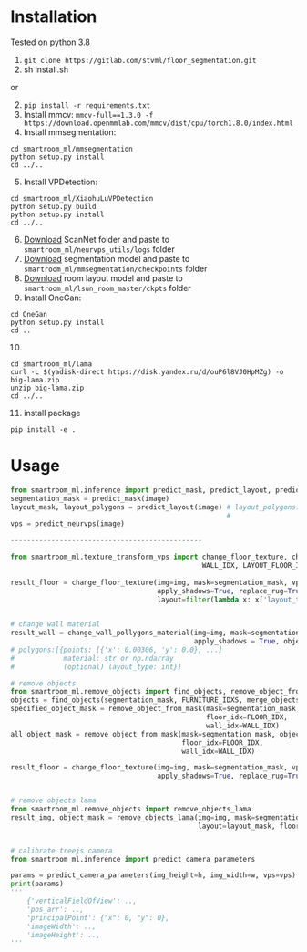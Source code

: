 # Installation
Tested on python 3.8
1) `git clone https://gitlab.com/stvml/floor_segmentation.git`
2) sh install.sh
   
or


2) `pip install -r requirements.txt`
3) Install mmcv: `mmcv-full==1.3.0 -f https://download.openmmlab.com/mmcv/dist/cpu/torch1.8.0/index.html`
4) Install mmsegmentation: 
```shell
cd smartroom_ml/mmsegmentation
python setup.py install
cd ../..
```
5) Install VPDetection:
```shell
cd smartroom_ml/XiaohuLuVPDetection
python setup.py build
python setup.py install
cd ../..
```
6) [Download](https://drive.google.com/drive/folders/1okLUvvGEzqg-yvpwkjFBNsUtSrRDPT93?usp=sharing) ScanNet folder and paste to `smartroom_ml/neurvps_utils/logs` folder
7) [Download](https://github.com/SwinTransformer/storage/releases/download/v1.0.1/upernet_swin_base_patch4_window7_512x512.pth) segmentation model and paste to `smartroom_ml/mmsegmentation/checkpoints` folder
8) [Download](https://drive.google.com/file/d/1fgAZbE70v8ghTZaj4WSHzSlNb5NJreus/view?usp=sharing) room layout model and paste to `smartroom_ml/lsun_room_master/ckpts` folder
9) Install OneGan:
```shell
cd OneGan
python setup.py install
cd ..
```
10) 
```shell
cd smartroom_ml/lama
curl -L $(yadisk-direct https://disk.yandex.ru/d/ouP6l8VJ0HpMZg) -o big-lama.zip
unzip big-lama.zip
cd ../..
```
11) install package
```shell
pip install -e .
```
# Usage
```python
from smartroom_ml.inference import predict_mask, predict_layout, predict_neurvps
segmentation_mask = predict_mask(image)
layout_mask, layout_polygons = predict_layout(image) # layout_polygons: [{points: [{'x': 0.00306, 'y': 0.0}, ...]
                                                     #                    layout_type: int}]
vps = predict_neurvps(image)

-----------------------------------------------

from smartroom_ml.texture_transform_vps import change_floor_texture, change_wall_pollygons_material, FLOOR_IDX, \
                                               WALL_IDX, LAYOUT_FLOOR_INDEX
                                               
result_floor = change_floor_texture(img=img, mask=segmentation_mask, vps=vps, texture=texture, texture_angle=0,
                                    apply_shadows=True, replace_rug=True, object_mask=None, 
                                    layout=filter(lambda x: x['layout_type'] == LAYOUT_FLOOR_INDEX, layout_polygons).__next__())
                                                                                            

# change wall material
result_wall = change_wall_pollygons_material(img=img, mask=segmentation_mask, vps=vps, polygons=polygons, 
                                             apply_shadows = True, object_mask = None)
# polygons:[{points: [{'x': 0.00306, 'y': 0.0}, ...]
#            material: str or np.ndarray
#            (optional) layout_type: int}]

# remove objects
from smartroom_ml.remove_objects import find_objects, remove_object_from_mask
objects = find_objects(segmentation_mask, FURNITURE_IDXS, merge_objects)
specified_object_mask = remove_object_from_mask(mask=segmentation_mask, object_mask=objects==OBJ_IDX, layout=layout_mask,
                                                floor_idx=FLOOR_IDX,
                                                wall_idx=WALL_IDX)
all_object_mask = remove_object_from_mask(mask=segmentation_mask, object_mask=objects!=0, layout=layout_mask,
                                          floor_idx=FLOOR_IDX,
                                          wall_idx=WALL_IDX)

result_floor = change_floor_texture(img=img, mask=segmentation_mask, vps=vps, texture=texture, texture_angle=0,
                                    apply_shadows=True, replace_rug=True, object_mask=specified_object_mask)


# remove objects lama
from smartroom_ml.remove_objects import remove_objects_lama
result_img, object_mask = remove_objects_lama(img=img, mask=segmentation_mask, object_mask=objects!=0, 
                                              layout=layout_mask, floor_idx=FLOOR_IDX, wall_idx=WALL_IDX)


# calibrate treejs camera
from smartroom_ml.inference import predict_camera_parameters

params = predict_camera_parameters(img_height=h, img_width=w, vps=vps) 
print(params)
'''
    {'verticalFieldOfView': ..,
    'pos_arr': ..,
    'principalPoint': {"x": 0, "y": 0},
    'imageWidth': ..,
    'imageHeight': ..,
'''



```